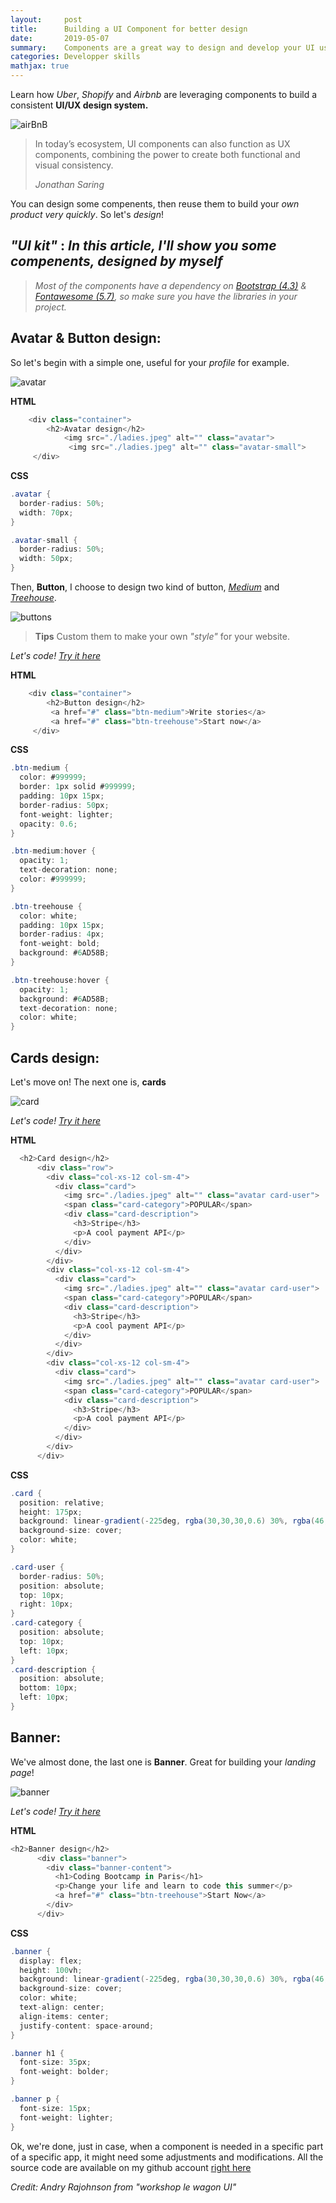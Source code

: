```yaml
---
layout:     post
title:      Building a UI Component for better design
date:       2019-05-07
summary:    Components are a great way to design and develop your UI using smaller, reusable pieces with better consistency.
categories: Developper skills
mathjax: true
---
```


Learn how *Uber*, *Shopify* and *Airbnb* are leveraging components to build a consistent **UI/UX design system.**

![airBnB](/images/airBnB.png)

<blockquote>
  <p>
In today’s ecosystem, UI components can also function as UX components, combining the power to create both functional and visual consistency.
						</p>
  <footer><cite title="UI/UX">Jonathan Saring</cite></footer>
</blockquote>

You can design some compenents, then reuse them to build your *own product very quickly*. So let's *design*!

## *"UI kit"* : *In this article, I'll show you some compenents, designed by myself*
> *Most of the components have a dependency on [Bootstrap (4.3)](https://getbootstrap.com/) & [Fontawesome (5.7)](https://fontawesome.com/), so make sure you have the libraries in your project.*


## Avatar & Button design:

So let's begin with a simple one, useful for your *profile* for example.


![avatar](/images/ladies.png)

**HTML**
```C#
	<div class="container">
		<h2>Avatar design</h2>
      		<img src="./ladies.jpeg" alt="" class="avatar">
      		 <img src="./ladies.jpeg" alt="" class="avatar-small">
     </div>
```
**CSS**
```C#
.avatar {
  border-radius: 50%;
  width: 70px;
}

.avatar-small {
  border-radius: 50%;
  width: 50px;
}
```

Then, **Button**, I choose to design two kind of button, [*Medium*](https://medium.com/) and [*Treehouse*](https://teamtreehouse.com/).

![buttons](/images/buttons.png)



>**Tips** Custom them to make your own *"style"* for your website.



*Let's code!* [*Try it here*](https://codepen.io/andryjohn/pen/gJpQeq)

**HTML**
```C#
	<div class="container">
		<h2>Button design</h2>
     	 <a href="#" class="btn-medium">Write stories</a>
         <a href="#" class="btn-treehouse">Start now</a>
     </div>
```
**CSS**

```C#
.btn-medium {
  color: #999999;
  border: 1px solid #999999;
  padding: 10px 15px;
  border-radius: 50px;
  font-weight: lighter;
  opacity: 0.6;
}

.btn-medium:hover {
  opacity: 1;
  text-decoration: none;
  color: #999999;
}

.btn-treehouse {
  color: white;
  padding: 10px 15px;
  border-radius: 4px;
  font-weight: bold;
  background: #6AD58B;
}

.btn-treehouse:hover {
  opacity: 1;
  background: #6AD58B;
  text-decoration: none;
  color: white;
}
```



## Cards design: 

Let's move on! The next one is, **cards**


![card](/images/cards.png)

*Let's code!* [*Try it here*](https://codepen.io/andryjohn/pen/MdaOEY)


**HTML**
``` C#
  <h2>Card design</h2>
      <div class="row">
        <div class="col-xs-12 col-sm-4">
          <div class="card">
            <img src="./ladies.jpeg" alt="" class="avatar card-user">
            <span class="card-category">POPULAR</span>
            <div class="card-description">
              <h3>Stripe</h3>
              <p>A cool payment API</p>
            </div>
          </div>
        </div>
        <div class="col-xs-12 col-sm-4">
          <div class="card">
            <img src="./ladies.jpeg" alt="" class="avatar card-user">
            <span class="card-category">POPULAR</span>
            <div class="card-description">
              <h3>Stripe</h3>
              <p>A cool payment API</p>
            </div>
          </div>
        </div>
        <div class="col-xs-12 col-sm-4">
          <div class="card">
            <img src="./ladies.jpeg" alt="" class="avatar card-user">
            <span class="card-category">POPULAR</span>
            <div class="card-description">
              <h3>Stripe</h3>
              <p>A cool payment API</p>
            </div>
          </div>
        </div>
      </div>
```
**CSS**
```C#
.card {
  position: relative;
  height: 175px;
  background: linear-gradient(-225deg, rgba(30,30,30,0.6) 30%, rgba(46,46,46,0.5) 80%), url("http://unsplash.it/400/300/?random");
  background-size: cover;
  color: white;
}

.card-user {
  border-radius: 50%;
  position: absolute;
  top: 10px;
  right: 10px;
}
.card-category {
  position: absolute;
  top: 10px;
  left: 10px;
}
.card-description {
  position: absolute;
  bottom: 10px;
  left: 10px;
}
```
## Banner:

We've almost done, the last one is  **Banner**. Great for building your *landing page*!

![banner](/images/Banner.png)

*Let's code!* [*Try it here*](https://codepen.io/andryjohn/pen/EzVoWQ)

**HTML**
```C#
<h2>Banner design</h2>
      <div class="banner">
        <div class="banner-content">
          <h1>Coding Bootcamp in Paris</h1>
          <p>Change your life and learn to code this summer</p>
          <a href="#" class="btn-treehouse">Start Now</a>
        </div>
      </div>
```

**CSS**
```C#
.banner {
  display: flex;
  height: 100vh;
  background: linear-gradient(-225deg, rgba(30,30,30,0.6) 30%, rgba(46,46,46,0.5) 80%), url("http://unsplash.it/400/300/?random");
  background-size: cover;
  color: white;
  text-align: center;
  align-items: center;
  justify-content: space-around;
}

.banner h1 {
  font-size: 35px;
  font-weight: bolder;
}

.banner p {
  font-size: 15px;
  font-weight: lighter;
}
```


Ok, we're done, just in case, when a component is needed in a specific part of a specific app, it might need some adjustments and modifications. 
All the source code are available on my github account [right here](https://github.com/andryjohn/UI-sprint) 


  <footer><cite title="Workshop">Credit: Andry Rajohnson from "workshop le wagon UI"</cite></footer>

